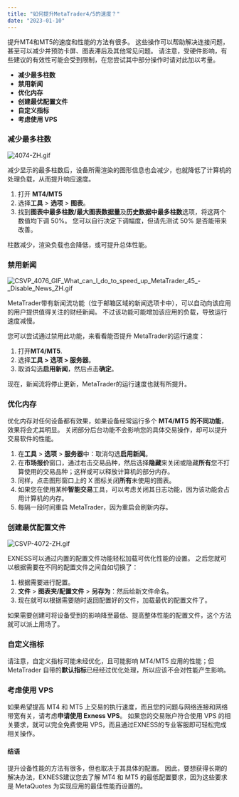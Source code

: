 ```yaml
---
title: "如何提升MetaTrader4/5的速度？"
date: "2023-01-10"
---
```


提升MT4和MT5的速度和性能的方法有很多。 这些操作可以帮助解决连接问题，甚至可以减少并预防卡屏、图表滞后及其他常见问题。 请注意，受硬件影响，有些建议的有效性可能会受到限制，在您尝试其中部分操作时请对此加以考量。

- **减少最多柱数**
- **禁用新闻**
- **优化内存**
- **创建最优配置文件**
- **自定义指标**
- **考虑使用 VPS**

### 减少最多柱数

![4074-ZH.gif](https://cdn.jsdelivr.net/gh/jarlin8/OSS@main/exhelp/4074-ZH.gif)

减少显示的最多柱数后，设备所需渲染的图形信息也会减少，也就降低了计算机的处理负载，从而提升响应速度。

1. 打开 **MT4/MT5**
2. 选择**工具** > **选项** > **图表**。
3. 找到**图表中最多柱数/最大图表数据量**及**历史数据中最多柱数**选项，将这两个数值均下调 50%。 您可以自行决定下调幅度，但请先测试 50% 是否能带来改善。

柱数减少，渲染负载也会降低，或可提升总体性能。

### 禁用新闻

![CSVP_4076_GIF_What_can_I_do_to_speed_up_MetaTrader_45_-_Disable_News_ZH.gif](https://cdn.jsdelivr.net/gh/jarlin8/OSS@main/exhelp/CSVP_4076_GIF_What_can_I_do_to_speed_up_MetaTrader_45_-_Disable_News_ZH.gif)

MetaTrader带有新闻流功能（位于邮箱区域的新闻选项卡中），可以自动向该应用的用户提供值得关注的财经新闻。 不过该功能可能增加该应用的负载，导致运行速度减慢。

您可以尝试通过禁用此功能，来看看能否提升 MetaTrader的运行速度：

1. 打开**MT4/MT5**.
2. 选择**工具 > 选项 > 服务器**。
3. 取消勾选**启用新闻**，然后点击**确定**。

现在，新闻流将停止更新，MetaTrader的运行速度也就有所提升。

### 优化内存

优化内存对任何设备都有效果，如果设备经常运行多个 **MT4/MT5 的不同功能**，效果将会尤其明显。 关闭部分后台功能不会影响您的具体交易操作，却可以提升交易软件的性能。

1. 在**工具** > **选项** > **服务器**中：取消勾选**启用新闻**。
2. 在**市场报价**窗口，通过右击交易品种，然后选择**隐藏**来关闭或隐藏**所有**您不打算使用的交易品种；这样或可以释放计算机的部分内存。
3. 同样，点击图形窗口上的 X 图标关闭**所有**未使用的图表。
4. 如果您在使用某种**智能交易**工具，可以考虑关闭其日志功能，因为该功能会占用计算机的内存。
5. 每隔一段时间重启 MetaTrader，因为重启会刷新内存。

### 创建最优配置文件

![CSVP-4072-ZH.gif](https://cdn.jsdelivr.net/gh/jarlin8/OSS@main/exhelp/CSVP-4072-ZH.gif)

EXNESS可以通过内置的配置文件功能轻松加载可优化性能的设置。 之后您就可以根据需要在不同的配置文件之间自如切换了：

1. 根据需要进行配置。
2. **文件** > **图表夹/配置文件** > **另存为**：然后给新文件命名。
3. 现在就可以根据需要随时返回配置好的文件，加载最优的配置文件了。

如果需要创建可将设备受到的影响降至最低、提高整体性能的配置文件，这个方法就可以派上用场了。

### 自定义指标

请注意，自定义指标可能未经优化，且可能影响 MT4/MT5 应用的性能；但 MetaTrader 自带的**默认指标**已经经过优化处理，所以应该不会对性能产生影响。

### 考虑使用 VPS

如果希望提高 MT4 和 MT5 上交易的执行速度，而且您的问题与网络连接和网络带宽有关，请考虑**申请使用 Exness VPS**。 如果您的交易账户符合使用 VPS 的相关要求，就可以完全免费使用 VPS，而且通过EXNESS的专业客服即可轻松完成相关操作。

#### 结语

提升设备性能的方法有很多，但也取决于其具体的配置。 因此，要想获得长期的解决办法，EXNESS建议您去了解 MT4 和 MT5 的最低配置要求，因为这些要求是 MetaQuotes 为实现应用的最佳性能而设置的。
